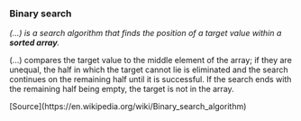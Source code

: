 ### Binary search

_(...) is a search algorithm that finds the position of a target value within a __sorted array__._
    
(...) compares the target value to the middle element of the array; if they are unequal, the half in which the target cannot lie is eliminated and the search continues on the remaining half until it is successful. If the search ends with the remaining half being empty, the target is not in the array.

<div class="source">[Source](https://en.wikipedia.org/wiki/Binary_search_algorithm)</div>

